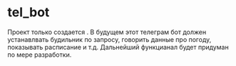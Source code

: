 # tel_bot
Проект только создается .
В будущем этот телеграм бот должен устанавлвать будильник по запросу, говорить данные про погоду, показывать расписание и т.д.
Дальнейший функцианал будет придуман по мере разработки.
